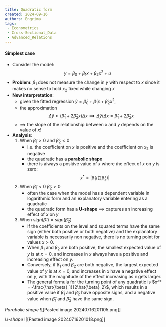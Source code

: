 ```yaml
---
title: Quadratic form
created: 2024-09-16
authors: Engrima
tags:
 - Econometrics
 - Cross-Sectional_Data
 - Advanced_Relations
---
```

#### Simplest case
- Consider the model: $$y=\beta_0+\beta_1x+\beta_2x^2+u$$
- **Problem**: $\beta_1$ does not measure the change in $y$ with respect to $x$ since it makes no sense to hold $x_2$ fixed while changing $x$
- **New interpretation**: 
	- given the fitted regression $\hat{y}=\hat{\beta}_0+\hat{\beta}_1x+\hat{\beta}_2x^2,$
	- the approximation $$\Delta\hat{y}\approx(\hat{\beta}_1+2\hat{\beta}_2x)\Delta x \implies \Delta\hat{y}/\Delta x\approx\hat{\beta}_{1} + 2\hat{\beta}_{2}x$$
	- $\implies$ the slope of the relationship between $x$ and $y$ depends on the value of $x$!
- **Analysis**:
	1. When $\hat{\beta}_{1}>0$ and $\hat{\beta}_{2}<0$
		- i.e. the coefficient on $x$ is positive and the coefficient on $x_2$ is negative
		- the quadratic has a **parabolic shape**
		- there is always a positive value of $x$ where the effect of $x$ on $y$ is zero: $$x^*=|\hat{\beta}_1/(2\hat{\beta}_2)|$$
	2. When $\hat{\beta}_{1}<0$ $\hat{\beta}_{2}>0$
		- often the case when the model has a dependent variable in logarithmic form and an explanatory variable entering as a quadratic
		- the quadratic form has a **U-shape** $\implies$ captures an increasing effect of $x$ on $y$
	3. When $sign(\hat{\beta}_{1})= sign(\hat{\beta}_{2})$
		- If the coefficients on the level and squared terms have the same sign (either both positive or both negative) and the explanatory variable is necessarily non negative, there is no turning point for values $x > 0$. 
		- When $\beta_1$ and $\beta_2$ are both positive, the smallest expected value of $y$ is at $x = 0$, and increases in $x$ always have a positive and increasing effect on $y$. 
		- Conversely, if $\beta_1$ and $\beta_2$ are both negative, the largest expected value of $y$ is at $x = 0$, and increases in $x$ have a negative effect on $y$, with the magnitude of the effect increasing as $x$ gets larger. 
		- The general formula for the turning point of any quadratic is $x^* = -\frac{\hat{\beta}_1}{2\hat{\beta}_2}$, which results in a positive value if $\hat{\beta}_1$ and $\hat{\beta}_2$ have opposite signs, and a negative value when $\hat{\beta}_1$ and $\hat{\beta}_2$ have the same sign.


*Parabolic shape*
![[Pasted image 20240716201105.png]]

*U-shape*
![[Pasted image 20240716201018.png]]